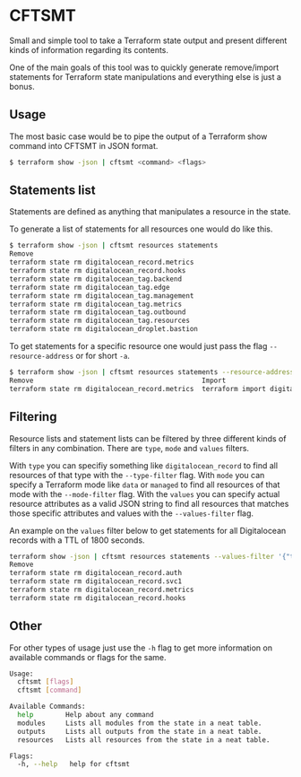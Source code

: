 # CFTSMT

Small and simple tool to take a Terraform state output and present different kinds of information regarding its contents.

One of the main goals of this tool was to quickly generate remove/import statements for Terraform state manipulations and everything else is just a bonus.

## Usage

The most basic case would be to pipe the output of a Terraform show command into CFTSMT in JSON format.
```bash
$ terraform show -json | cftsmt <command> <flags>
```

## Statements list
Statements are defined as anything that manipulates a resource in the state.

To generate a list of statements for all resources one would do like this.
```bash
$ terraform show -json | cftsmt resources statements
Remove                                                                  Import                                                                                                                                  
terraform state rm digitalocean_record.metrics                          terraform import digitalocean_record.metrics  12345678                                                          
terraform state rm digitalocean_record.hooks                            terraform import digitalocean_record.hooks    22345678                                                        
terraform state rm digitalocean_tag.backend                             terraform import digitalocean_tag.backend     backend                                                               
terraform state rm digitalocean_tag.edge                                terraform import digitalocean_tag.edge        edge                                                                     
terraform state rm digitalocean_tag.management                          terraform import digitalocean_tag.management  management                                                         
terraform state rm digitalocean_tag.metrics                             terraform import digitalocean_tag.metrics     metrics                                                               
terraform state rm digitalocean_tag.outbound                            terraform import digitalocean_tag.outbound    outbound                                                             
terraform state rm digitalocean_tag.resources                           terraform import digitalocean_tag.resources   resources                                                           
terraform state rm digitalocean_droplet.bastion                         terraform import digitalocean_droplet.bastion 12345678
```

To get statements for a specific resource one would just pass the flag `--resource-address` or for short `-a`.

```bash
$ terraform show -json | cftsmt resources statements --resource-address digitalocean_record.metrics
Remove                                          Import                                                 
terraform state rm digitalocean_record.metrics  terraform import digitalocean_record.metrics 12345678 
```

## Filtering

Resource lists and statement lists can be filtered by three different kinds of filters in any combination.
There are `type`, `mode` and `values` filters.

With `type` you can specifiy something like `digitalocean_record` to find all resources of that type with the `--type-filter` flag.
With `mode` you can specify a Terraform mode like `data` or `managed` to find all resources of that mode with the `--mode-filter` flag.
With the `values` you can specify actual resource attributes as a valid JSON string to find all resources that matches those specific attributes and values with the `--values-filter` flag.

An example on the `values` filter below to get statements for all Digitalocean records with a TTL of 1800 seconds.

```bash
terraform show -json | cftsmt resources statements --values-filter '{"ttl":1800}'
Remove                                                                  Import                                                                         
terraform state rm digitalocean_record.auth                             terraform import digitalocean_record.auth     12345678                         
terraform state rm digitalocean_record.svc1                             terraform import digitalocean_record.svc1     22345678                        
terraform state rm digitalocean_record.metrics                          terraform import digitalocean_record.metrics  32345678           
terraform state rm digitalocean_record.hooks                            terraform import digitalocean_record.hooks    42345678 
```

## Other
For other types of usage just use the `-h` flag to get more information on available commands or flags for the same.
```bash
Usage:
  cftsmt [flags]
  cftsmt [command]

Available Commands:
  help        Help about any command
  modules     Lists all modules from the state in a neat table.
  outputs     Lists all outputs from the state in a neat table.
  resources   Lists all resources from the state in a neat table.

Flags:
  -h, --help   help for cftsmt
```
